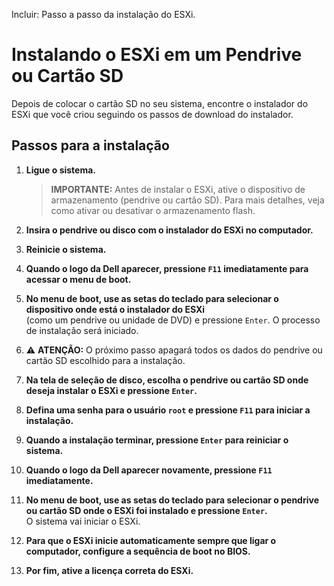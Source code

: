 Incluir:
Passo a passo da instalação do ESXi.

# Instalando o ESXi em um Pendrive ou Cartão SD  

Depois de colocar o cartão SD no seu sistema, encontre o instalador do ESXi que você criou seguindo os passos de download do instalador.  

## Passos para a instalação  

1. **Ligue o sistema.**  
   > **IMPORTANTE:** Antes de instalar o ESXi, ative o dispositivo de armazenamento (pendrive ou cartão SD). Para mais detalhes, veja como ativar ou desativar o armazenamento flash.  

2. **Insira o pendrive ou disco com o instalador do ESXi no computador.**  

3. **Reinicie o sistema.**  

4. **Quando o logo da Dell aparecer, pressione `F11` imediatamente para acessar o menu de boot.**  

5. **No menu de boot, use as setas do teclado para selecionar o dispositivo onde está o instalador do ESXi**  
   (como um pendrive ou unidade de DVD) e pressione `Enter`. O processo de instalação será iniciado.  

6. ⚠ **ATENÇÃO:** O próximo passo apagará todos os dados do pendrive ou cartão SD escolhido para a instalação.  

7. **Na tela de seleção de disco, escolha o pendrive ou cartão SD onde deseja instalar o ESXi e pressione `Enter`.**  

8. **Defina uma senha para o usuário `root` e pressione `F11` para iniciar a instalação.**  

9. **Quando a instalação terminar, pressione `Enter` para reiniciar o sistema.**  

10. **Quando o logo da Dell aparecer novamente, pressione `F11` imediatamente.**  

11. **No menu de boot, use as setas do teclado para selecionar o pendrive ou cartão SD onde o ESXi foi instalado e pressione `Enter`.**  
    O sistema vai iniciar o ESXi.  

12. **Para que o ESXi inicie automaticamente sempre que ligar o computador, configure a sequência de boot no BIOS.**  

13. **Por fim, ative a licença correta do ESXi.**
